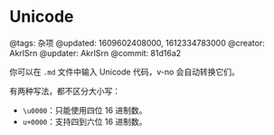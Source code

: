 # Unicode

@tags: 杂项
@updated: 1609602408000, 1612334783000
@creator: AkrISrn
@updater: AkrISrn
@commit: 81d16a2

你可以在 `.md` 文件中输入 Unicode 代码，v-no 会自动转换它们。

有两种写法，都不区分大小写：

- `\u0000`：只能使用四位 16 进制数。
- `u+0000`：支持四到六位 16 进制数。
